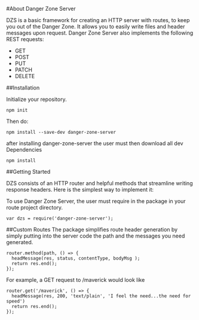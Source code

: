 #About Danger Zone Server

DZS is a basic framework for creating an HTTP server with routes, to keep you out of the Danger Zone.  It allows you to easily write files and header messages upon request. Danger Zone Server also implements the following REST requests:

* GET
* POST
* PUT
* PATCH
* DELETE

##Installation

Initialize your repository.
```
npm init
```
Then do:

```
npm install --save-dev danger-zone-server
```

after installing danger-zone-server the user must then download all dev Dependencies

```
npm install
```

##Getting Started

DZS consists of an HTTP router and helpful methods that streamline writing response headers. Here is the simplest way to implement it:

To use Danger Zone Server, the user must require in the package in your route project directory.

```
var dzs = require('danger-zone-server');
```

##Custom Routes
The package simplifies route header generation by simply putting into the server code the path and the messages you need generated.

```
router.method(path, () => {
  headMessage(res, status, contentType, bodyMsg );
  return res.end();
});
```

For example, a GET request to /maverick would look like

```
router.get('/maverick', () => {
  headMessage(res, 200, 'text/plain', 'I feel the need...the need for speed')
  return res.end();
});
```
